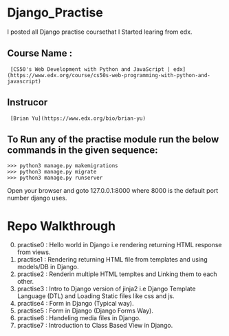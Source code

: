 # Django_Practise
I posted all Django practise coursethat I Started learing from edx. 

## Course Name :
     [CS50's Web Development with Python and JavaScript | edx](https://www.edx.org/course/cs50s-web-programming-with-python-and-javascript)
## Instrucor
     [Brian Yu](https://www.edx.org/bio/brian-yu)
     
## To Run any of the practise module run the below commands in the given sequence:
```
>>> python3 manage.py makemigrations
>>> python3 manage.py migrate
>>> python3 manage.py runserver
```
Open your browser and goto 127.0.0.1:8000 where 8000 is the default port number django uses.

# Repo Walkthrough
 0. practise0 : Hello world in Django i.e rendering returning HTML response from views.
 1. practise1 : Rendering returning HTML file from templates and using models/DB in Django.
 2. practise2 : Renderin multiple HTML templtes and Linking them to each other.
 3. practise3 : Intro to Django version of jinja2 i.e Django Template Language (DTL) and Loading Static files like css and js.
 4. practise4 : Form in Django (Typical way).
 5. practise5 : Form in Django (Django Forms Way).
 6. practise6 : Handeling media files in Django.
 7. practise7 : Introduction to Class Based View in Django.
